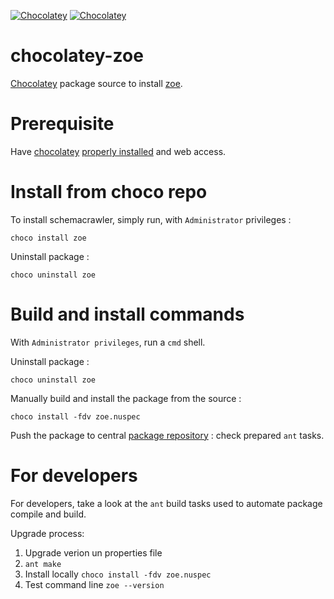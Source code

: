 [![Chocolatey](https://img.shields.io/chocolatey/v/zoe.svg)](https://chocolatey.org/packages/zoe)
[![Chocolatey](https://img.shields.io/chocolatey/dt/zoe.svg)](https://chocolatey.org/packages/zoe)


# chocolatey-zoe

[Chocolatey](https://chocolatey.org)  package source to install [zoe](https://adevinta.github.io/zoe/).

# Prerequisite

Have [chocolatey](https://chocolatey.org/) [properly installed](https://chocolatey.org/install) and web access.


# Install from choco repo

To install schemacrawler, simply run, with ```Administrator``` privileges :

```
choco install zoe
```

Uninstall package :

```
choco uninstall zoe
```




# Build and install commands

With ```Administrator privileges```, run a ```cmd``` shell.

Uninstall package :

```
choco uninstall zoe
```

Manually build and install the package from the source :

```
choco install -fdv zoe.nuspec
```

Push the package to central [package repository](https://chocolatey.org/packages) : check prepared `ant` tasks.

# For developers

For developers, take a look at the ```ant``` build tasks used to automate package compile and build.

Upgrade process:

1. Upgrade verion un properties file
2. `ant make`
3. Install locally `choco install -fdv zoe.nuspec`
4. Test command line `zoe --version`


